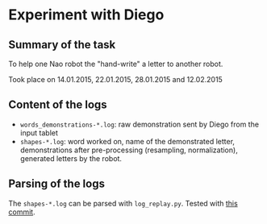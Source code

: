 Experiment with Diego
=====================


Summary of the task
-------------------

To help one Nao robot the "hand-write" a letter to another robot.

Took place on 14.01.2015, 22.01.2015, 28.01.2015 and 12.02.2015

Content of the logs
-------------------

- `words_demonstrations-*.log`: raw demonstration sent by Diego from the input
  tablet
- `shapes-*.log`: word worked on, name of the demonstrated letter, demonstrations after pre-processing (resampling, normalization), generated letters by the robot.

Parsing of the logs
-------------------

The `shapes-*.log` can be parsed with `log_replay.py`. Tested with
[this commit](https://github.com/chili-epfl/shape_learning/blob/c2a771180d4e9f4038cb4195da4d0ef036fcbb8f/tools/log_replay.py).
